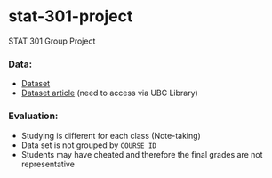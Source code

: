 # stat-301-project
STAT 301 Group Project

### Data:
- [Dataset](https://archive.ics.uci.edu/ml/datasets/Higher+Education+Students+Performance+Evaluation+Dataset)
- [Dataset article](https://link.springer.com/chapter/10.1007/978-3-030-35249-3_76) (need to access via UBC Library)

### Evaluation:
- Studying is different for each class (Note-taking)
- Data set is not grouped by `COURSE ID`
- Students may have cheated and therefore the final grades are not representative
